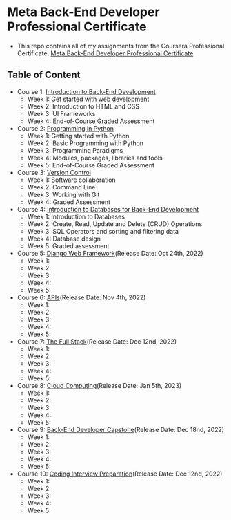 # Meta Back-End Developer Professional Certificate
- This repo contains all of my assignments from the Coursera Professional Certificate: [Meta Back-End Developer Professional Certificate](https://www.coursera.org/professional-certificates/meta-back-end-developer)

## Table of Content
- Course 1: [Introduction to Back-End Development](https://www.coursera.org/learn/introduction-to-back-end-development?specialization=meta-back-end-developer)
  * Week 1: Get started with web development
  * Week 2: Introduction to HTML and CSS
  * Week 3: UI Frameworks
  * Week 4: End-of-Course Graded Assessment
- Course 2: [Programming in Python](https://www.coursera.org/learn/programming-in-python?specialization=meta-back-end-developer)
  * Week 1: Getting started with Python
  * Week 2: Basic Programming with Python
  * Week 3: Programming Paradigms
  * Week 4: Modules, packages, libraries and tools
  * Week 5: End-of-Course Graded Assessment
- Course 3: [Version Control](https://www.coursera.org/learn/introduction-to-version-control?specialization=meta-front-end-developer)
  * Week 1: Software collaboration
  * Week 2: Command Line
  * Week 3: Working with Git
  * Week 4: Graded Assessment
- Course 4: [Introduction to Databases for Back-End Development](https://www.coursera.org/learn/intro-to-databases-back-end-development?specialization=meta-back-end-developer)
  * Week 1: Introduction to Databases
  * Week 2: Create, Read, Update and Delete (CRUD) Operations
  * Week 3: SQL Operators and sorting and filtering data
  * Week 4: Database design
  * Week 5: Graded assessment
- Course 5: [Django Web Framework](https://www.coursera.org/learn/django-web-framework?specialization=meta-back-end-developer)(Release Date: Oct 24th, 2022)
  * Week 1: 
  * Week 2: 
  * Week 3: 
  * Week 4: 
  * Week 5: 
- Course 6: [APIs](https://www.coursera.org/learn/apis?specialization=meta-back-end-developer)(Release Date: Nov 4th, 2022)
  * Week 1: 
  * Week 2: 
  * Week 3: 
  * Week 4: 
  * Week 5: 
- Course 7: [The Full Stack](https://www.coursera.org/learn/the-full-stack?specialization=meta-back-end-developer)(Release Date: Dec 12nd, 2022)
  * Week 1: 
  * Week 2: 
  * Week 3: 
  * Week 4: 
  * Week 5: 
- Course 8: [Cloud Computing](https://www.coursera.org/learn/meta-cloud-computing?specialization=meta-back-end-developer)(Release Date: Jan 5th, 2023)
  * Week 1: 
  * Week 2: 
  * Week 3: 
  * Week 4: 
  * Week 5: 
- Course 9: [Back-End Developer Capstone](https://www.coursera.org/learn/back-end-developer-capstone?specialization=meta-back-end-developer#syllabus)(Release Date: Dec 18nd, 2022)
  * Week 1: 
  * Week 2: 
  * Week 3: 
  * Week 4: 
  * Week 5:
- Course 10: [Coding Interview Preparation](https://www.coursera.org/learn/coding-interview-preparation?specialization=meta-back-end-developer)(Release Date: Dec 12nd, 2022)
  * Week 1: 
  * Week 2: 
  * Week 3: 
  * Week 4: 
  * Week 5: